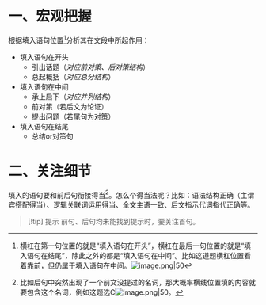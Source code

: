 # 一、宏观把握

根据填入语句位置[^1]分析其在文段中所起作用：
- 填入语句在开头
	- 引出话题（*对应前对策、后对策结构*）
	- 总起概括（*对应总分结构*）
- 填入语句在中间
	- 承上启下（*对应并列结构*）
	- 前对策（若后文为论证）
	- 提出问题（若尾句为对策）
- 填入语句在结尾
	- 总结or对策句

# 二、关注细节

填入的语句要和前后句衔接得当[^2]。怎么个得当法呢？比如：语法结构正确（主谓宾搭配得当）、逻辑关联词运用得当、全文主语一致、后文指示代词指代正确等。

>[!tip] 提示
>前句、后句均未能找到提示时，要关注首句。

[^1]: 横杠在第一句位置的就是“填入语句在开头”，横杠在最后一句位置的就是“填入语句在结尾”，除此之外的都是“填入语句在中间”。比如这道题横杠位置看着靠前，但仍属于填入语句在中间。![image.png|50](https://lsky.jzyon.top/uplods/202501151837813.png)
[^2]: 比如后句中突然出现了一个前文没提过的名词，那大概率横线位置填的内容就要包含这个名词，例如这题选C![image.png|50](https://lsky.jzyon.top/uplods/202501151839303.png)。
